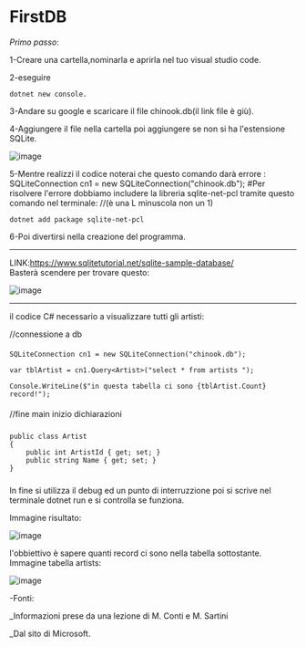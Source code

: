 # FirstDB

*Primo passo*:

1-Creare una cartella,nominarla e aprirla nel tuo visual studio code.

2-eseguire

    dotnet new console.

3-Andare su google e scaricare il file  chinook.db(il link file è giù).

4-Aggiungere il file nella cartella poi aggiungere se non si ha l'estensione SQLite.

![image](https://user-images.githubusercontent.com/116791165/235084027-85d0552d-eacd-4c47-aefd-7c0c4aab2f5d.png)

5-Mentre realizzi il codice noterai che questo comando darà errore : SQLiteConnection cn1 = new SQLiteConnection("chinook.db");
  #Per risolvere l'errore dobbiamo includere la libreria sqlite-net-pcl tramite questo comando nel terminale: 
  //(è una L minuscola  non un 1)
    
    dotnet add package sqlite-net-pcl

6-Poi divertirsi nella creazione del programma.

--------------------------------------------------------------------------------------------------------
LINK:https://www.sqlitetutorial.net/sqlite-sample-database/  
Basterà scendere per trovare questo:

![image](https://user-images.githubusercontent.com/116791165/235083445-f47f8a37-b962-4ffd-b280-42026da64e0e.png)

-----------------------------------------------------------------------------------------------------------
 il codice C# necessario a visualizzare tutti gli artisti:
  
  //connessione a db
####
    
    SQLiteConnection cn1 = new SQLiteConnection("chinook.db");
    
    var tblArtist = cn1.Query<Artist>("select * from artists ");
    
    Console.WriteLine($"in questa tabella ci sono {tblArtist.Count} record!");
####
//fine main inizio dichiarazioni 
#####
    public class Artist
    {
        public int ArtistId { get; set; }
        public string Name { get; set; }
    }
#####
In fine si utilizza il debug ed un punto di interruzzione poi si scrive nel terminale dotnet run e si controlla se funziona.

Immagine risultato:

![image](https://user-images.githubusercontent.com/116791165/236145925-08a4d4e3-8717-494c-8cd4-a4a2f15b9016.png)

l'obbiettivo è sapere quanti record ci sono nella tabella  sottostante.
Immagine tabella artists:

![image](https://user-images.githubusercontent.com/116791165/235088291-31d378fd-01f6-46e7-82a4-e8979eb69854.png)

-Fonti:

  _Informazioni prese da una lezione di  M. Conti e M. Sartini
  
  _Dal sito di Microsoft.
























